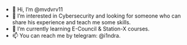 - 👋 Hi, I’m @mvdvrv11
- 👀 I’m interested in Cybersecurity and looking for someone who can share his experience and teach me some skills.
- 🌱 I’m currently learning E-Council & Station-X courses.
- 📫 You can reach me by telegram: @i1ndra.

<!---
mvdvrv11/mvdvrv11 is a ✨ special ✨ repository because its `README.md` (this file) appears on your GitHub profile.
You can click the Preview link to take a look at your changes.
--->
